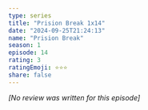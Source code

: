 ```yaml
---
type: series
title: "Prision Break 1x14"
date: "2024-09-25T21:24:13"
name: "Prision Break"
season: 1
episode: 14
rating: 3
ratingEmoji: ⭐️⭐️⭐️
share: false
---
```


*[No review was written for this episode]*
